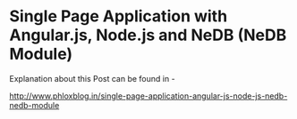 Single Page Application with Angular.js, Node.js and NeDB (NeDB Module)
=======================================================================

Explanation about this Post can be found in -

http://www.phloxblog.in/single-page-application-angular-js-node-js-nedb-nedb-module
